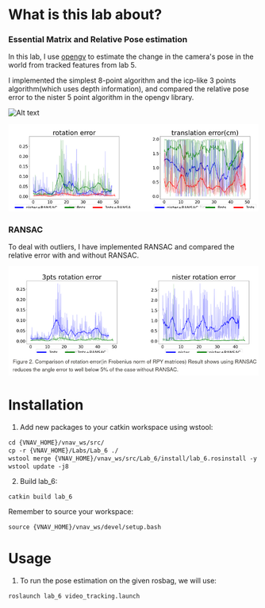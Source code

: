 # What is this lab about?

### Essential Matrix and Relative Pose estimation

In this lab, I use [opengv](https://github.com/laurentkneip/opengv) to estimate the change in the camera's pose in the world from tracked features from lab 5. 

I implemented the simplest 8-point algorithm and the icp-like 3 points algorithm(which uses depth information), and compared the relative pose error to the nister 5 point algorithm in the opengv library.

![Alt text](<Peek 2023-09-28 20-06.gif>)

![Alt text](algo.png)


### RANSAC 

To deal with outliers, I have implemented RANSAC and compared the relative error with and without RANSAC.

![Alt text](RANSAC.png)

# Installation

1. Add new packages to your catkin workspace using wstool:
```
cd {VNAV_HOME}/vnav_ws/src/
cp -r {VNAV_HOME}/Labs/Lab_6 ./
wstool merge {VNAV_HOME}/vnav_ws/src/Lab_6/install/lab_6.rosinstall -y
wstool update -j8
```

2. Build lab_6:
```
catkin build lab_6
```

Remember to source your workspace:
```
source {VNAV_HOME}/vnav_ws/devel/setup.bash
```

# Usage

1. To run the pose estimation on the given rosbag, we will use:
```
roslaunch lab_6 video_tracking.launch
```


